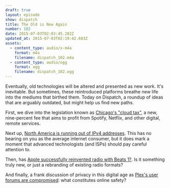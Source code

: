 ```yaml
---
draft: true
layout: episode
show: dispatch
title: The Old is New Again
number: 102
date: 2015-07-03T02:03:45.282Z
updated_at: 2015-07-03T02:19:42.683Z
assets:
  - content_type: audio/x-m4a
    format: m4a
    filename: dispatch_102.m4a
  - content_type: audio/ogg
    format: ogg
    filename: dispatch_102.ogg
---
```

Eventually, old technologies will be altered and presented as new work. It's inevitable. But sometimes, these reintroduced platforms breathe new life into the mediums that birthed them. Today on Dispatch, a roundup of ideas that are arguably outdated, but might help us find new paths.

First, we dive into the legislation known as [Chicago's "cloud tax"](http://www.chicagotribune.com/bluesky/originals/ct-chicago-cloud-tax-tech-reaction-bsi-20150702-story.html), a new, nine-percent fee that aims to profit from Spotify, Netflix, and other digital, remote services.

Next up, [North America is running out of IPv4 addresses](http://arstechnica.com/information-technology/2015/07/us-exhausts-new-ipv4-addresses-waitlist-begins/). This has no bearing on you as the average internet consumer, but it does mark a moment that advanced technologists (and ISPs) should pay careful attention to.

Then, has [Apple successfully reinvented radio with Beats 1?](http://www.theverge.com/2015/7/2/8883215/beats-1-radio-apple-music-zane-lowe-first-24). Is it something truly new, or just a rebranding of existing radio formats?

And finally, a frank discussion of privacy in this digital age as [Plex's user forums are compromised](http://www.theverge.com/2015/7/2/8887303/plex-hack-password-breach-ransom): what constitutes online safety?